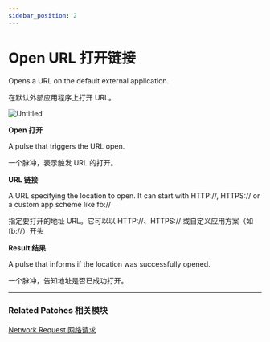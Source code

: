 ```yaml
---
sidebar_position: 2
---
```


# Open URL 打开链接

Opens a URL on the default external application.

在默认外部应用程序上打开 URL。

![Untitled](https://s3.us-west-2.amazonaws.com/secure.notion-static.com/658863a2-c841-4423-9754-16ab0ed5ead8/Untitled.png?X-Amz-Algorithm=AWS4-HMAC-SHA256&X-Amz-Content-Sha256=UNSIGNED-PAYLOAD&X-Amz-Credential=AKIAT73L2G45EIPT3X45%2F20220602%2Fus-west-2%2Fs3%2Faws4_request&X-Amz-Date=20220602T164751Z&X-Amz-Expires=86400&X-Amz-Signature=08cc81ea7f452cf12f920a684b1024e37c9d6541e25e58dffed2e14cc985f783&X-Amz-SignedHeaders=host&response-content-disposition=filename%20%3D%22Untitled.png%22&x-id=GetObject)

**Open 打开**

A pulse that triggers the URL open.

一个脉冲，表示触发 URL 的打开。

**URL 链接**

A URL specifying the location to open. It can start with HTTP://, HTTPS:// or a custom app scheme like fb://

指定要打开的地址 URL。它可以以 HTTP://、HTTPS:// 或自定义应用方案（如 fb://）开头

**Result 结果**

A pulse that informs if the location was successfully opened.

一个脉冲，告知地址是否已成功打开。

------

### Related Patches 相关模块

[Network Request 网络请求](./Network%20Request)
